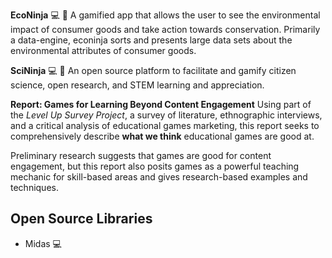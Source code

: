 **EcoNinja** :computer: :game_die:
A gamified app that allows the user to see the environmental impact of consumer goods and take action towards conservation.
Primarily a data-engine, econinja sorts and presents large data sets about the environmental attributes of consumer goods.

**SciNinja** :computer: :game_die:
An open source platform to facilitate and gamify citizen science, open research, and STEM learning and appreciation.

**Report: Games for Learning Beyond Content Engagement**
Using part of the _Level Up Survey Project_, a survey of literature, ethnographic interviews, and a critical analysis of educational games marketing, 
this report seeks to comprehensively describe **what we think** educational games are good at.

Preliminary research suggests that games are good for content engagement, but this report also posits games as a powerful teaching mechanic for skill-based areas and gives research-based examples and techniques.


## Open Source Libraries
- Midas :computer: